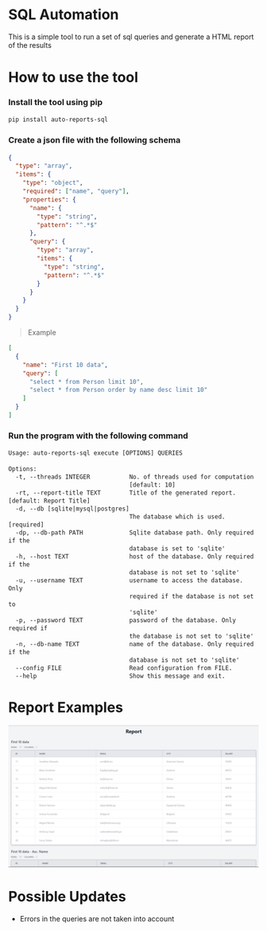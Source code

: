 # SQL Automation

This is a simple tool to run a set of sql queries and generate a HTML report of the results

# How to use the tool

### Install the tool using pip

```bash
pip install auto-reports-sql
```

### Create a json file with the following schema

```json
{
  "type": "array",
  "items": {
    "type": "object",
    "required": ["name", "query"],
    "properties": {
      "name": {
        "type": "string",
        "pattern": "^.*$"
      },
      "query": {
        "type": "array",
        "items": {
          "type": "string",
          "pattern": "^.*$"
        }
      }
    }
  }
}
```

> Example

```json
[
  {
    "name": "First 10 data",
    "query": [
      "select * from Person limit 10",
      "select * from Person order by name desc limit 10"
    ]
  }
]
```

### Run the program with the following command

```
Usage: auto-reports-sql execute [OPTIONS] QUERIES

Options:
  -t, --threads INTEGER           No. of threads used for computation
                                  [default: 10]
  -rt, --report-title TEXT        Title of the generated report.  [default: Report Title]
  -d, --db [sqlite|mysql|postgres]
                                  The database which is used.  [required]
  -dp, --db-path PATH             Sqlite database path. Only required if the
                                  database is set to 'sqlite'
  -h, --host TEXT                 host of the database. Only required if the
                                  database is not set to 'sqlite'
  -u, --username TEXT             username to access the database. Only
                                  required if the database is not set to
                                  'sqlite'
  -p, --password TEXT             password of the database. Only required if
                                  the database is not set to 'sqlite'
  -n, --db-name TEXT              name of the database. Only required if the
                                  database is not set to 'sqlite'
  --config FILE                   Read configuration from FILE.
  --help                          Show this message and exit.
```

# Report Examples

![Screenshot](https://github.com/naveeng2402/auto-reports-sql/raw/master/images/report.jpg)

# Possible Updates

- Errors in the queries are not taken into account
